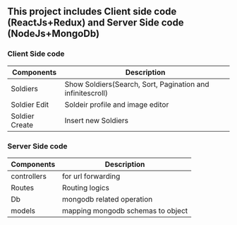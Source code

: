 ## This project includes Client side code (ReactJs+Redux) and Server Side code (NodeJs+MongoDb)
### Client Side code

Components  | Description
------------- | -------------
Soldiers  | Show Soldiers(Search, Sort, Pagination and infinitescroll)
Soldier Edit  | Soldeir profile and image editor
Soldier Create  | Insert new Soldiers


### Server Side code

Components  | Description
------------- | -------------
controllers  | for url forwarding
Routes  | Routing logics
Db   | mongodb related operation
models | mapping mongodb schemas to object
